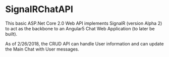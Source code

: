 # SignalRChatAPI

This basic ASP.Net Core 2.0 Web API implements SignalR (version Alpha 2) to act as the backbone to an Angular5 Chat Web Application (to later be built).  

As of 2/26/2018, the CRUD API can handle User information and can update the Main Chat with User messages.  
